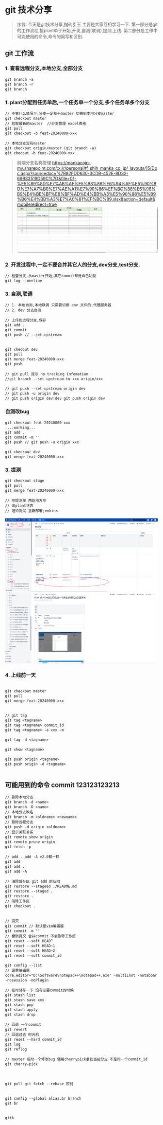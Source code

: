 # git 技术分享

> 序言: 今天是git技术分享,抛砖引玉 主要是大家互相学习一下.
第一部分是git的工作流程,接plant单子开始,开发,自测(联调),提测,上线.
第二部分是工作中可能使用的命令,命令的简写和区别.



## git 工作流

### 1. 查看远程分支,本地分支,全部分支
```shell
git branch -a
git branch -r
git branch

```

### 1. plant分配到任务单后,一个任务单一个分支,多个任务单多个分支

```shell
// 不管什么情况下,分支一定基于master 切换到本地分支master
git checkout master
// 拉取最新的master  //分支管理 excel表格
git pull
git checkout -b feat-20240000-xxx

// 本地分支没有master
git checkout origin/master (git branch -a)
git checout -b feat-20240000-xxx
```


>前端分支名称管理
>https://mankacojp-my.sharepoint.com/:x:/r/personal/tf_shih_manka_co_jp/_layouts/15/Doc.aspx?sourcedoc=%7B82FDD630-3CDB-452E-8D32-69B83519D59C%7D&file=01-%E5%89%8D%E7%AB%AF%E5%88%86%E6%94%AF%E5%90%8D%E7%A7%B0%E7%AE%A1%E7%90%86%EF%BC%88%E6%96%B9%E4%BE%BF%E8%BF%AD%E4%BB%A3%E5%90%88%E5%B9%B6%E4%BB%A3%E7%A0%81%EF%BC%89.xlsx&action=default&mobileredirect=true
![alt text](image.png)

### 2. 开发过程中,一定不要合并其它人的分支,dev分支,test分支.

```shell
// 检查分支,从master开始,其它commit都是自己功能
git log --oneline
```

### 3. 自测,联调
```shell
// 1. 本地自测,本地联调 只需要切换 env 文件的,代理服务器
// 2. dev 分支自测

// 上传到远程分支,保存
git add .
git commit
git push // --set-upstream


git checout dev
git pull
git merge feat-20240000-xxx
git push 

// git pull 提示 no tracking infomation
//git branch --set-upstream-to xxx origin/xxx

// git push --set-upstream origin dev
// git push -u origin dev
// git push origin dev:dev git push origin dev
```

### 自测改bug

```shell
git checkout feat-20240000-xxx
....working...
git add .
git commit -m ''
git push // git push -u origin xxx

git checkout dev
git merge feat-20240000-xxx

```

### 3. 提测

```shell
git checkout stage
git pull
git merge feat-20240000-xxx

// 写提测单 两处地方写
// 改plant状态
// 通知测试 重新部署jenkins

```
![alt text](image-1.png)
![alt text](image-2.png)
### 4. 上线前一天

```shell

git checkout master 
git pull
git merge feat-20240000-xxx


// git tag
git tag <tagname>
git tag <tagname> commit_id 
git tag <tagname> -a xxx -m 

git tag -d <tagname>

git show <tagname>

git push origin <tagname>
git push origin -d <tagname>


```







## 可能用到的命令 commit  123123123213

```shell
// 删除本地分支
git branch -d <name>
git branch -D <name>
// 本地分支改名
git branch -m <oldname> <newname>
// 删除远程分支
git push -d origin <oldname>
// 显示关联关系
git remote show origin
git remote prune origin
git fetch -p

// add . add -A v2.0都一样
git add 
git add .
git add -A

// 清除暂存区 git add 的反向
git restore --stageed ./README.md
git restore --staged .
git restore .
// 清除工作区
git checkout .


// 提交
git commit // 默认是vim编辑器
git commit -m ''
// 撤销提交 合并commit 不会删除工作区
git reset --soft HEAD^
git reset --soft HEAD~1
git reset --soft HEAD~2
git reset --soft commit_id

git config --list
// 设置编辑器
core.editor="D:\Software\notepad++\notepad++.exe" -multiInst -notabbar -nosession -noPlugin

// 临时储存一下 没有必要commit的时候
git stash list
git stash save xxx
git stash pop
git stash apply 
git stash drop

// 回退 一个commit
git revert
// 回退过去 时光机
git reset --hard commit_id
git log
git reflog

// master 临时一个修改bug 使用cherrypick拿到当前分支 不是同一个commit_id
git cherry-pick 



git pull git fetch --rebase 区别


git config --global alias.br branch
git br


gitk
```
